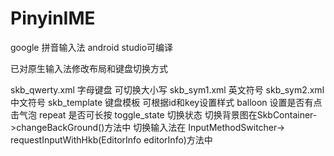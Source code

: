 # PinyinIME
google 拼音输入法 android studio可编译

已对原生输入法修改布局和键盘切换方式

skb_qwerty.xml 字母键盘 可切换大小写
skb_sym1.xml   英文符号
skb_sym2.xml   中文符号
skb_template   键盘模板 可根据id和key设置样式
               balloon 设置是否有点击气泡
               repeat 是否可长按
               toggle_state 切换状态
切换背景图在SkbContainer->changeBackGround()方法中
切换输入法在 InputMethodSwitcher-> requestInputWithHkb(EditorInfo editorInfo)方法中